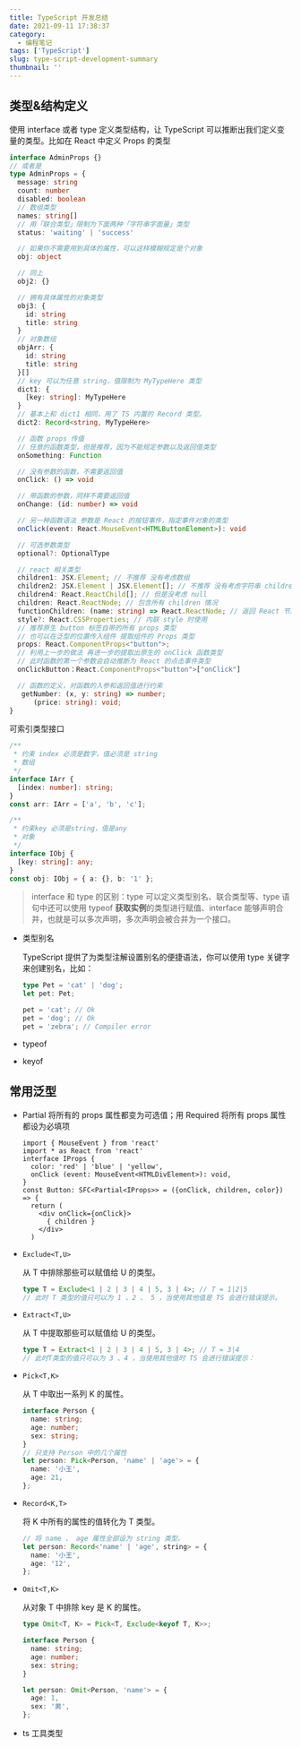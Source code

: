 ```yaml
---
title: TypeScript 开发总结
date: 2021-09-11 17:38:37
category:
  - 编程笔记
tags: ['TypeScript']
slug: type-script-development-summary
thumbnail: ''
---
```


## 类型&结构定义

使用 interface 或者 type 定义类型结构，让 TypeScript 可以推断出我们定义变量的类型。比如在 React 中定义 Props 的类型

```ts
interface AdminProps {}
// 或者是
type AdminProps = {
  message: string
  count: number
  disabled: boolean
  // 数组类型
  names: string[]
  // 用「联合类型」限制为下面两种「字符串字面量」类型
  status: 'waiting' | 'success'

  // 如果你不需要用到具体的属性，可以这样模糊规定是个对象
  obj: object

  // 同上
  obj2: {}

  // 拥有具体属性的对象类型
  obj3: {
    id: string
    title: string
  }
  // 对象数组
  objArr: {
    id: string
    title: string
  }[]
  // key 可以为任意 string，值限制为 MyTypeHere 类型
  dict1: {
    [key: string]: MyTypeHere
  }
  // 基本上和 dict1 相同，用了 TS 内置的 Record 类型。
  dict2: Record<string, MyTypeHere>

  // 函数 props 传值
  // 任意的函数类型，但是推荐，因为不能规定参数以及返回值类型
  onSomething: Function

  // 没有参数的函数，不需要返回值
  onClick: () => void

  // 带函数的参数，同样不需要返回值
  onChange: (id: number) => void

  // 另一种函数语法 参数是 React 的按钮事件，指定事件对象的类型
  onClick(event: React.MouseEvent<HTMLButtonElement>): void

  // 可选参数类型
  optional?: OptionalType

  // react 相关类型
  children1: JSX.Element; // 不推荐 没有考虑数组
  children2: JSX.Element | JSX.Element[]; // 不推荐 没有考虑字符串 children
  children4: React.ReactChild[]; // 但是没考虑 null
  children: React.ReactNode; // 包含所有 children 情况
  functionChildren: (name: string) => React.ReactNode; // 返回 React 节点的函数
  style?: React.CSSProperties; // 内联 style 时使用
  // 推荐原生 button 标签自带的所有 props 类型
  // 也可以在泛型的位置传入组件 提取组件的 Props 类型
  props: React.ComponentProps<"button">;
  // 利用上一步的做法 再进一步的提取出原生的 onClick 函数类型
  // 此时函数的第一个参数会自动推断为 React 的点击事件类型
  onClickButton：React.ComponentProps<"button">["onClick"]

  // 函数的定义，对函数的入参和返回值进行约束
   getNumber: (x, y: string) => number;
      (price: string): void;
}
```

可索引类型接口

```ts
/**
 * 约束 index 必须是数字，值必须是 string
 * 数组
 */
interface IArr {
  [index: number]: string;
}
const arr: IArr = ['a', 'b', 'c'];

/**
 * 约束key 必须是string，值是any
 * 对象
 */
interface IObj {
  [key: string]: any;
}
const obj: IObj = { a: {}, b: '1' };
```

> interface 和 type 的区别：type 可以定义类型别名、联合类型等、type 语句中还可以使用 typeof **获取实例**的类型进行赋值、interface 能够声明合并，也就是可以多次声明，多次声明会被合并为一个接口。

- 类型别名

  TypeScript 提供了为类型注解设置别名的便捷语法，你可以使用 type 关键字 来创建别名，比如：

  ```ts
  type Pet = 'cat' | 'dog';
  let pet: Pet;

  pet = 'cat'; // Ok
  pet = 'dog'; // Ok
  pet = 'zebra'; // Compiler error
  ```

- typeof
- keyof

## 常用泛型

- Partial 将所有的 props 属性都变为可选值；用 Required 将所有 props 属性都设为必填项

  ```tsx
  import { MouseEvent } from 'react'
  import * as React from 'react'
  interface IProps {
    color: 'red' | 'blue' | 'yellow',
    onClick (event: MouseEvent<HTMLDivElement>): void,
  }
  const Button: SFC<Partial<IProps>> = ({onClick, children, color}) => {
    return (
      <div onClick={onClick}>
        { children }
      </div>
    )
  ```

- `Exclude<T,U>`

  从 T 中排除那些可以赋值给 U 的类型。

  ```ts
  type T = Exclude<1 | 2 | 3 | 4 | 5, 3 | 4>; // T = 1|2|5
  // 此时 T 类型的值只可以为 1 、2 、 5 ，当使用其他值是 TS 会进行错误提示。
  ```

- `Extract<T,U>`

  从 T 中提取那些可以赋值给 U 的类型。

  ```ts
  type T = Extract<1 | 2 | 3 | 4 | 5, 3 | 4>; // T = 3|4
  // 此时T类型的值只可以为 3 、4 ，当使用其他值时 TS 会进行错误提示：
  ```

- `Pick<T,K>`

  从 T 中取出一系列 K 的属性。

  ```ts
  interface Person {
    name: string;
    age: number;
    sex: string;
  }
  // 只支持 Person 中的几个属性
  let person: Pick<Person, 'name' | 'age'> = {
    name: '小王',
    age: 21,
  };
  ```

- `Record<K,T>`

  将 K 中所有的属性的值转化为 T 类型。

  ```ts
  // 将 name 、 age 属性全部设为 string 类型。
  let person: Record<'name' | 'age', string> = {
    name: '小王',
    age: '12',
  };
  ```

- `Omit<T,K>`

  从对象 T 中排除 key 是 K 的属性。

  ```ts
  type Omit<T, K> = Pick<T, Exclude<keyof T, K>>;

  interface Person {
    name: string;
    age: number;
    sex: string;
  }

  let person: Omit<Person, 'name'> = {
    age: 1,
    sex: '男',
  };
  ```

<!-- <https://my.oschina.net/u/4386652/blog/4892397>
<https://itbilu.com/javascript/js/typescript.html>

https://blog.csdn.net/qq_33221861/article/details/112369522 -->

<!-- typescript + react -->
<!-- https://juejin.cn/post/6910863689260204039#heading-11 -->
<!-- https://github.com/fi3ework/blog/tree/master/react-typescript-cheatsheet-cn -->

- ts 工具类型

<!-- https://www.cnblogs.com/cangqinglang/p/12896595.html -->
<!-- https://www.cnblogs.com/Grewer/p/10973744.html -->
<!-- https://blog.csdn.net/weixin_38080573/article/details/92838045 -->
